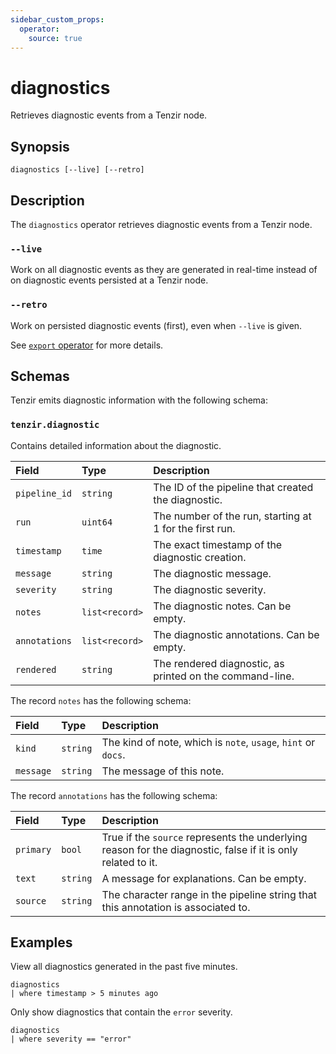 ```yaml
---
sidebar_custom_props:
  operator:
    source: true
---
```


# diagnostics

Retrieves diagnostic events from a Tenzir node.

## Synopsis

```
diagnostics [--live] [--retro]
```

## Description

The `diagnostics` operator retrieves diagnostic events from a Tenzir
node.

### `--live`

Work on all diagnostic events as they are generated in real-time instead of on
diagnostic events persisted at a Tenzir node.

### `--retro`

Work on persisted diagnostic events (first), even when `--live` is given.

See [`export` operator](export.md#--retro) for more details.

## Schemas

Tenzir emits diagnostic information with the following schema:

### `tenzir.diagnostic`

Contains detailed information about the diagnostic.

|Field|Type|Description|
|:-|:-|:-|
|`pipeline_id`|`string`|The ID of the pipeline that created the diagnostic.|
|`run`|`uint64`|The number of the run, starting at 1 for the first run.|
|`timestamp`|`time`|The exact timestamp of the diagnostic creation.|
|`message`|`string`|The diagnostic message.|
|`severity`|`string`|The diagnostic severity.|
|`notes`|`list<record>`|The diagnostic notes. Can be empty.|
|`annotations`|`list<record>`|The diagnostic annotations. Can be empty.|
|`rendered`|`string`|The rendered diagnostic, as printed on the command-line.|

The record `notes` has the following schema:

|Field|Type|Description|
|:-|:-|:-|
|`kind`|`string`|The kind of note, which is `note`, `usage`, `hint` or `docs`.|
|`message`|`string`|The message of this note.|

The record `annotations` has the following schema:

|Field|Type|Description|
|:-|:-|:-|
|`primary`|`bool`|True if the `source` represents the underlying reason for the diagnostic, false if it is only related to it.|
|`text`|`string`|A message for explanations. Can be empty.|
|`source`|`string`|The character range in the pipeline string that this annotation is associated to.|

## Examples

View all diagnostics generated in the past five minutes.

```
diagnostics
| where timestamp > 5 minutes ago
```

Only show diagnostics that contain the `error` severity.

```
diagnostics
| where severity == "error"
```
